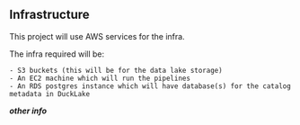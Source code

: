 ## Infrastructure

This project will use AWS services for the infra.

The infra required will be:

    - S3 buckets (this will be for the data lake storage)
    - An EC2 machine which will run the pipelines
    - An RDS postgres instance which will have database(s) for the catalog metadata in DuckLake

***other info***